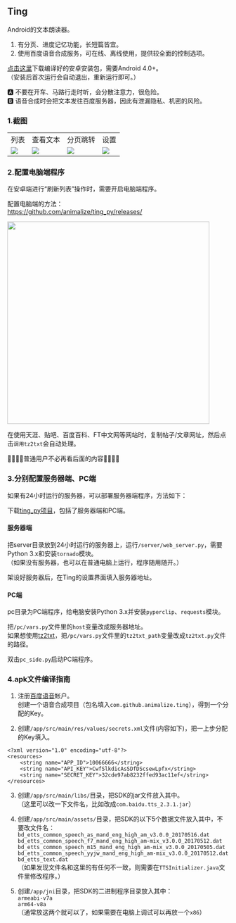 ## Ting

Android的文本朗读器。

1. 有分页、进度记忆功能，长短篇皆宜。
2. 使用百度语音合成服务，可在线、离线使用，提供较全面的控制选项。

[点击这里](https://github.com/animalize/Ting_Android/releases)下载编译好的安卓安装包，需要Android 4.0+。  
（安装后首次运行会自动退出，重新运行即可。）

🅰 不要在开车、马路行走时听，会分散注意力，很危险。  
🅱 语音合成时会把文本发往百度服务器，因此有泄漏隐私、机密的风险。

### 1.截图

<table>
<tr>
<td>列表</td><td>查看文本</td><td>分页跳转</td><td>设置</td>
</tr>
<tr>
<td><img src="https://github.com/animalize/pics/raw/master/Ting/a.png" /></td>
<td><img src="https://github.com/animalize/pics/raw/master/Ting/b.png" /></td>
<td><img src="https://github.com/animalize/pics/raw/master/Ting/c.png" /></td>
<td><img src="https://github.com/animalize/pics/raw/master/Ting/d.png" /></td>
</tr>
</table>

### 2.配置电脑端程序

在安卓端进行“刷新列表”操作时，需要开启电脑端程序。

配置电脑端的方法：  
https://github.com/animalize/ting_py/releases/

<img width="460" src="https://raw.githubusercontent.com/animalize/pics/master/Ting/pc.PNG" />

在使用天涯、贴吧、百度百科、FT中文网等网站时，复制帖子/文章网址，然后点击`调用tz2txt`会自动处理。

🔸🔸🔸🔸普通用户不必再看后面的内容🔸🔸🔸🔸

### 3.分别配置服务器端、PC端

如果有24小时运行的服务器，可以部署服务器端程序，方法如下：

下载[ting_py项目](https://github.com/animalize/ting_py)，包括了服务器端和PC端。

#### 服务器端
把server目录放到24小时运行的服务器上，运行`/server/web_server.py`，需要Python 3.x和安装`tornado`模块。  
（如果没有服务器，也可以在普通电脑上运行，程序随用随开。）

架设好服务器后，在Ting的设置界面填入服务器地址。

#### PC端 
pc目录为PC端程序，给电脑安装Python 3.x并安装`pyperclip`、`requests`模块。

把`/pc/vars.py`文件里的`host`变量改成服务器地址。  
如果想使用[tz2txt](https://github.com/animalize/tz2txt)，把`/pc/vars.py`文件里的`tz2txt_path`变量改成`tz2txt.py`文件的路径。

双击`pc_side.py`启动PC端程序。

### 4.apk文件编译指南

1.  注册[百度语音](http://yuyin.baidu.com)帐户。  
创建一个语音合成项目（包名填入`com.github.animalize.ting`），得到一个分配的Key。

2.  创建`/app/src/main/res/values/secrets.xml`文件(内容如下)，把一上步分配的Key填入。  
```
<?xml version="1.0" encoding="utf-8"?>
<resources>
    <string name="APP_ID">10066666</string>
    <string name="API_KEY">CwfSlkdicAsSDfDScsewLpfx</string>
    <string name="SECRET_KEY">32cde97ab8232ffed93ac11ef</string>
</resources>
```

3.  创建`/app/src/main/libs/`目录，把SDK的jar文件放入其中。  
（这里可以改一下文件名，比如改成`com.baidu.tts_2.3.1.jar`）

4.  创建`/app/src/main/assets/`目录，把SDK的以下5个数据文件放入其中，不要改文件名：  
`bd_etts_common_speech_as_mand_eng_high_am_v3.0.0_20170516.dat`  
`bd_etts_common_speech_f7_mand_eng_high_am-mix_v3.0.0_20170512.dat`  
`bd_etts_common_speech_m15_mand_eng_high_am-mix_v3.0.0_20170505.dat`  
`bd_etts_common_speech_yyjw_mand_eng_high_am-mix_v3.0.0_20170512.dat`  
`bd_etts_text.dat`  
（如果发现文件名和这里的有任何不一致，则需要在`TTSInitializer.java`文件里修改程序。）

5.  创建`/app/jni`目录，把SDK的二进制程序目录放入其中：  
`armeabi-v7a`  
`arm64-v8a`  
（通常放这两个就可以了，如果需要在电脑上调试可以再放一个`x86`）
